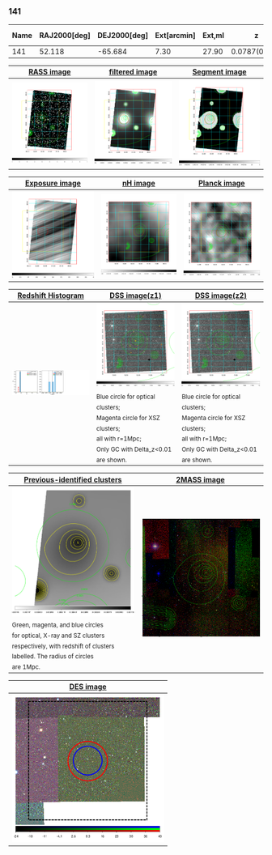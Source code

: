 <div STYLE="page-break-after: always;"></div>

### 141

|Name|RAJ2000[deg]|DEJ2000[deg] |Ext[arcmin]| Ext,ml | z | z_src| C|GC(XSZ,Delta_z<0.01)| GC(OPT,Delta_z<0.01)|GC| R_sig[arcmin] | R500[arcmin] | R500[Mpc]| CRsig[c/s] | CR500[c/s] |L500[1E44 erg/s]|F500[1E-12 erg/s/cm^2]| M500[1E14 Msun]|Tx[keV]|Cnt_sig|Beta|Rc[arcmin]|Comment|Alias|
|---|---|---|---|---|---|------|---|--------|---------|----------|---|---|---|---|---|---|---|---|---|---|---|---|---|---|
|141| 52.118| -65.684| 7.30| 27.90| 0.0787(0.005)| z1,| G| -| -| N| 7.338| 7.564| 0.675| 0.077(0.033)| 0.078(0.033)| 0.200(0.041)| 1.313(0.271)| 0.94(0.10)| 2.12(0.14)| 32.4| 0.846(-0.167+0.111)| 9.732(-1.921+1.875)| -| t368|

|[RASS image](../image/141/141_img.pdf)|[filtered image](../image/141/141_fil.pdf)|[Segment image](../image/141/141_seg.pdf)|
|-------------------|--------------------|-------------------|
| <img src="../image/141/141_img.png" width="300">  | <img src="../image/141/141_fil.png" width="300">   | <img src="../image/141/141_seg.png" width="300">  |

|[Exposure image](../image/141/141_mex.pdf)| [nH image](../image/141/141_nh.pdf)| [Planck image](../image/141/141_p.pdf)|
|-------------------|--------------------|-------------------|
|<img src="../image/141/141_mex.png" width="300">   | <img src="../image/141/141_nh.png" width="300">    | <img src="../image/141/141_p.png" width="300"> |

|[Redshift Histogram](../image/141/141_zg.pdf) | [DSS image(z1)](../image/141/141_dss_z1.pdf)      |  [DSS image(z2)](../image/141/141_dss_z2.pdf)    |
|-------------------|--------------------|-------------------|
|<img src="../image/141/141_zg.png" width="300"> |<img src="../image/141/141_dss_z1.png" width="300"> <sub><br>Blue circle for optical clusters; <br>Magenta circle for XSZ clusters; <br>all with r=1Mpc; <br>Only GC with Delta_z<0.01 are shown. </sub>| <img src="../image/141/141_dss_z2.png" width="300"><sub><br>Blue circle for optical clusters; <br>Magenta circle for XSZ clusters; <br>all with r=1Mpc; <br>Only GC with Delta_z<0.01 are shown. </sub> |

|[Previous-identified clusters](../image/141/141_gc.pdf) | [2MASS image](../image/141/141_2mass.pdf)      |
|-------------------|-------------------|
|<img src=../image/141/141_gc.png width="300"> <br><sub>Green, magenta, and blue circles <br>for optical, X-ray and SZ clusters <br>respectively, with redshift of clusters <br>labelled. The radius of circles <br>are 1Mpc.</sub>|<img src="../image/141/141_2mass.png" width="300">  |

|[DES image](../image/141/141_des.pdf)   |
|-------------------|
| <img src="../image/141/141_des.png" width="300">  |
